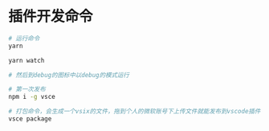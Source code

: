 # 插件开发命令

```bash
# 运行命令
yarn

yarn watch

# 然后到debug的图标中以debug的模式运行
```

```bash
# 第一次发布
npm i -g vsce

# 打包命令，会生成一个vsix的文件，拖到个人的微软账号下上传文件就能发布到vscode插件市场上
vsce package
```

